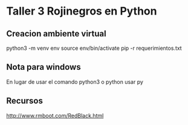 # Taller 3 Rojinegros en Python

## Creacion ambiente virtual

python3 -m venv env
source env/bin/activate
pip -r requerimientos.txt

## Nota para windows

En lugar de usar el comando python3 o python usar py

## Recursos

http://www.rmboot.com/RedBlack.html

